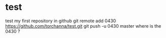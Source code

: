 # test
test my first repository in github
git remote add 0430 https://github.com/torchanna/test.git
git push -u 0430 master
where is the 0430 ?
